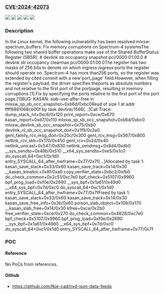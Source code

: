 ### [CVE-2024-42073](https://cve.mitre.org/cgi-bin/cvename.cgi?name=CVE-2024-42073)
![](https://img.shields.io/static/v1?label=Product&message=Linux&color=blue)
![](https://img.shields.io/static/v1?label=Version&message=&color=brightgreen)
![](https://img.shields.io/static/v1?label=Version&message=5.17%20&color=brightgreen)
![](https://img.shields.io/static/v1?label=Version&message=f8538aec88b46642553a9ba9efa0952f5958dbed%20&color=brightgreen)
![](https://img.shields.io/static/v1?label=Vulnerability&message=n%2Fa&color=blue)

### Description

In the Linux kernel, the following vulnerability has been resolved:mlxsw: spectrum_buffers: Fix memory corruptions on Spectrum-4 systemsThe following two shared buffer operations make use of the Shared BufferStatus Register (SBSR): # devlink sb occupancy snapshot pci/0000:01:00.0 # devlink sb occupancy clearmax pci/0000:01:00.0The register has two masks of 256 bits to denote on which ingress /egress ports the register should operate on. Spectrum-4 has more than256 ports, so the register was extended by cited commit with a new'port_page' field.However, when filling the register's payload, the driver specifies theports as absolute numbers and not relative to the first port of the portpage, resulting in memory corruptions [1].Fix by specifying the ports relative to the first port of the port page.[1]BUG: KASAN: slab-use-after-free in mlxsw_sp_sb_occ_snapshot+0xb6d/0xbc0Read of size 1 at addr ffff8881068cb00f by task devlink/1566[...]Call Trace: <TASK> dump_stack_lvl+0xc6/0x120 print_report+0xce/0x670 kasan_report+0xd7/0x110 mlxsw_sp_sb_occ_snapshot+0xb6d/0xbc0 mlxsw_devlink_sb_occ_snapshot+0x75/0xb0 devlink_nl_sb_occ_snapshot_doit+0x1f9/0x2a0 genl_family_rcv_msg_doit+0x20c/0x300 genl_rcv_msg+0x567/0x800 netlink_rcv_skb+0x170/0x450 genl_rcv+0x2d/0x40 netlink_unicast+0x547/0x830 netlink_sendmsg+0x8d4/0xdb0 __sys_sendto+0x49b/0x510 __x64_sys_sendto+0xe5/0x1c0 do_syscall_64+0xc1/0x1d0 entry_SYSCALL_64_after_hwframe+0x77/0x7f[...]Allocated by task 1: kasan_save_stack+0x33/0x60 kasan_save_track+0x14/0x30 __kasan_kmalloc+0x8f/0xa0 copy_verifier_state+0xbc2/0xfb0 do_check_common+0x2c51/0xc7e0 bpf_check+0x5107/0x9960 bpf_prog_load+0xf0e/0x2690 __sys_bpf+0x1a61/0x49d0 __x64_sys_bpf+0x7d/0xc0 do_syscall_64+0xc1/0x1d0 entry_SYSCALL_64_after_hwframe+0x77/0x7fFreed by task 1: kasan_save_stack+0x33/0x60 kasan_save_track+0x14/0x30 kasan_save_free_info+0x3b/0x60 poison_slab_object+0x109/0x170 __kasan_slab_free+0x14/0x30 kfree+0xca/0x2b0 free_verifier_state+0xce/0x270 do_check_common+0x4828/0xc7e0 bpf_check+0x5107/0x9960 bpf_prog_load+0xf0e/0x2690 __sys_bpf+0x1a61/0x49d0 __x64_sys_bpf+0x7d/0xc0 do_syscall_64+0xc1/0x1d0 entry_SYSCALL_64_after_hwframe+0x77/0x7f

### POC

#### Reference
No PoCs from references.

#### Github
- https://github.com/fkie-cad/nvd-json-data-feeds

